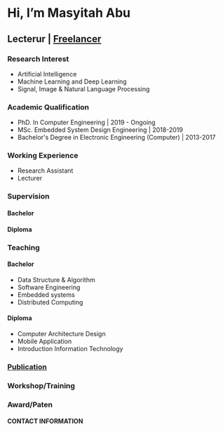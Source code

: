 # Hi, I’m Masyitah Abu
## Lecterur | [Freelancer](https://github.com/masyitah-abu/Portfolio) 

### Research Interest
- Artificial Intelligence
- Machine Learning and Deep Learning
- Signal, Image & Natural Language Processing

### Academic Qualification
- PhD. In Computer Engineering | 2019 - Ongoing
- MSc. Embedded System Design Engineering | 2018-2019
- Bachelor's Degree in Electronic Engineering (Computer) | 2013-2017

### Working Experience 
- Research Assistant 
- Lecturer

### Supervision
#### Bachelor

#### Diploma

### Teaching
#### Bachelor
- Data Structure & Algorithm 
- Software Engineering 
- Embedded systems
- Distributed Computing

#### Diploma
- Computer Architecture Design
- Mobile Application
- Introduction Information Technology

### [Publication](https://scholar.google.com/citations?user=IOKYoSMAAAAJ&hl=en)
### Workshop/Training
### Award/Paten


#### CONTACT INFORMATION



